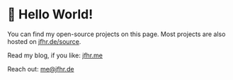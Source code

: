 # 👋 Hello World!

You can find my open-source projects on this page. Most projects are also hosted on [jfhr.de/source](https://jfhr.de/source).

Read my blog, if you like: [jfhr.me](https://jfhr.me)

Reach out: [me@jfhr.de](mailto:me@jfhr.de)
